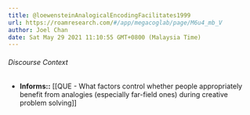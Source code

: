 ```yaml
---
title: @loewensteinAnalogicalEncodingFacilitates1999
url: https://roamresearch.com/#/app/megacoglab/page/M6u4_mb_V
author: Joel Chan
date: Sat May 29 2021 11:10:55 GMT+0800 (Malaysia Time)
---
```




###### Discourse Context

- **Informs::** [[QUE - What factors control whether people appropriately benefit from analogies (especially far-field ones) during creative problem solving]]
